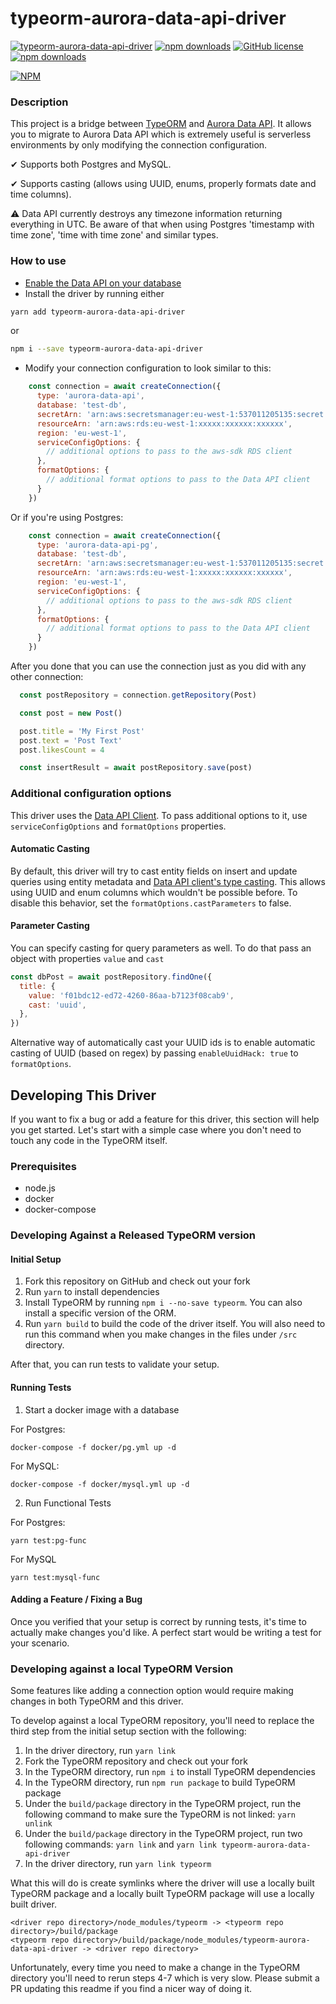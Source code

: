 # typeorm-aurora-data-api-driver

[![typeorm-aurora-data-api-driver](https://circleci.com/gh/ArsenyYankovsky/typeorm-aurora-data-api-driver.svg?style=shield)](https://app.circleci.com/pipelines/github/ArsenyYankovsky/typeorm-aurora-data-api-driver)
[![npm downloads](https://img.shields.io/npm/dw/typeorm-aurora-data-api-driver)](https://www.npmjs.com/package/typeorm-aurora-data-api-driver) 
[![GitHub license](https://img.shields.io/badge/license-MIT-blue.svg)](https://github.com/ArsenyYankovsky/typeorm-aurora-data-api-driver/blob/master/LICENSE)
[![npm downloads](https://img.shields.io/bundlephobia/minzip/typeorm-aurora-data-api-driver)](https://www.npmjs.com/package/typeorm-aurora-data-api-driver)


[![NPM](https://nodei.co/npm/typeorm-aurora-data-api-driver.png)](https://nodei.co/npm/typeorm-aurora-data-api-driver/)

### Description

This project is a bridge between [TypeORM](https://typeorm.io/#/) and [Aurora Data API](https://docs.aws.amazon.com/AmazonRDS/latest/AuroraUserGuide/data-api.html). It allows you to migrate to Aurora Data API which is extremely useful is serverless environments by only modifying the connection configuration. 

✔ Supports both Postgres and MySQL.

✔ Supports casting (allows using UUID, enums, properly formats date and time columns).

⚠ Data API currently destroys any timezone information returning everything in UTC. Be aware of that when using Postgres 'timestamp with time zone', 'time with time zone' and similar types.

### How to use

- [Enable the Data API on your database](https://docs.aws.amazon.com/AmazonRDS/latest/AuroraUserGuide/data-api.html)
- Install the driver by running either
```bash
yarn add typeorm-aurora-data-api-driver
```
or
```bash
npm i --save typeorm-aurora-data-api-driver
````

- Modify your connection configuration to look similar to this:

```js
    const connection = await createConnection({
      type: 'aurora-data-api',
      database: 'test-db',
      secretArn: 'arn:aws:secretsmanager:eu-west-1:537011205135:secret:xxxxxx/xxxxxx/xxxxxx',
      resourceArn: 'arn:aws:rds:eu-west-1:xxxxx:xxxxxx:xxxxxx',
      region: 'eu-west-1',
      serviceConfigOptions: {
        // additional options to pass to the aws-sdk RDS client
      },
      formatOptions: {
        // additional format options to pass to the Data API client
      }
    })
```

Or if you're using Postgres:


```js
    const connection = await createConnection({
      type: 'aurora-data-api-pg',
      database: 'test-db',
      secretArn: 'arn:aws:secretsmanager:eu-west-1:537011205135:secret:xxxxxx/xxxxxx/xxxxxx',
      resourceArn: 'arn:aws:rds:eu-west-1:xxxxx:xxxxxx:xxxxxx',
      region: 'eu-west-1',
      serviceConfigOptions: {
        // additional options to pass to the aws-sdk RDS client
      },
      formatOptions: {
        // additional format options to pass to the Data API client
      }
    })
```

After you done that you can use the connection just as you did with any other connection:

```js
  const postRepository = connection.getRepository(Post)

  const post = new Post()

  post.title = 'My First Post'
  post.text = 'Post Text'
  post.likesCount = 4

  const insertResult = await postRepository.save(post)
```


### Additional configuration options

This driver uses the [Data API Client](https://github.com/jeremydaly/data-api-client). To pass additional options to it, use `serviceConfigOptions` and `formatOptions` properties.

#### Automatic Casting

By default, this driver will try to cast entity fields on insert and update queries using entity metadata and [Data API client's type casting](https://github.com/jeremydaly/data-api-client#type-casting).
This allows using UUID and enum columns which wouldn't be possible before. To disable this behavior, set the `formatOptions.castParameters` to false.

#### Parameter Casting

You can specify casting for query parameters as well. To do that pass an object with properties `value` and `cast`

```js
const dbPost = await postRepository.findOne({
  title: {
    value: 'f01bdc12-ed72-4260-86aa-b7123f08cab9',
    cast: 'uuid',
  },
})
```

Alternative way of automatically cast your UUID ids is to enable automatic casting of UUID (based on regex) by passing `enableUuidHack: true` to `formatOptions`.

## Developing This Driver

If you want to fix a bug or add a feature for this driver, this section will help you get started.
Let's start with a simple case where you don't need to touch any code in the TypeORM itself.

### Prerequisites

- node.js
- docker
- docker-compose

### Developing Against a Released TypeORM version

#### Initial Setup

1. Fork this repository on GitHub and check out your fork 
2. Run `yarn` to install dependencies
3. Install TypeORM by running `npm i --no-save typeorm`. You can also install a specific version of the ORM.
4. Run `yarn build` to build the code of the driver itself. You will also need to run this command when you make changes in the files under `/src` directory.

After that, you can run tests to validate your setup.

#### Running Tests

1. Start a docker image with a database

For Postgres:
  
```shell
docker-compose -f docker/pg.yml up -d
```

For MySQL:
  
```shell
docker-compose -f docker/mysql.yml up -d
```

2. Run Functional Tests

For Postgres:

```shell
yarn test:pg-func
```

For MySQL

```shell
yarn test:mysql-func
```

#### Adding a Feature / Fixing a Bug

Once you verified that your setup is correct by running tests, it's time to actually make changes you'd like.
A perfect start would be writing a test for your scenario. 

### Developing against a local TypeORM Version

Some features like adding a connection option would require making changes in both TypeORM 
and this driver.

To develop against a local TypeORM repository, you'll need to replace 
the third step from the initial setup section with the following:

1. In the driver directory, run `yarn link`
2. Fork the TypeORM repository and check out your fork
3. In the TypeORM directory, run `npm i` to install TypeORM dependencies
4. In the TypeORM directory, run `npm run package` to build TypeORM package
5. Under the `build/package` directory in the TypeORM project, run the following command to make sure the TypeORM is not linked: `yarn unlink`
6. Under the `build/package` directory in the TypeORM project, run two following commands: `yarn link` and `yarn link typeorm-aurora-data-api-driver`
7. In the driver directory, run `yarn link typeorm`

What this will do is create symlinks where the driver will use a locally built TypeORM package and a locally built TypeORM package will use a locally built driver.

```
<driver repo directory>/node_modules/typeorm -> <typeorm repo directory>/build/package
<typeorm repo directory>/build/package/node_modules/typeorm-aurora-data-api-driver -> <driver repo directory>
```

Unfortunately, every time you need to make a change in the TypeORM directory you'll need to rerun steps 
4-7 which is very slow. Please submit a PR updating this readme if you find a nicer way of doing it.
